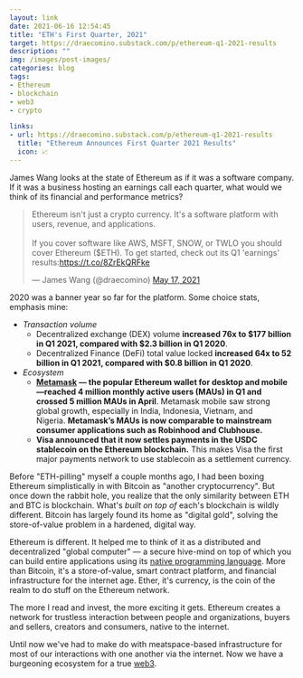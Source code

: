 ```yaml
---
layout: link
date: 2021-06-16 12:54:45
title: "ETH's First Quarter, 2021"
target: https://draecomino.substack.com/p/ethereum-q1-2021-results
description: ""
img: /images/post-images/
categories: blog
tags:
- Ethereum
- blockchain
- web3
- crypto

links:
- url: https://draecomino.substack.com/p/ethereum-q1-2021-results
  title: "Ethereum Announces First Quarter 2021 Results"
  icon: 📈
---
```


James Wang looks at the state of Ethereum as if it was a software company. If it was a business hosting an earnings call each quarter, what would we think of its financial and performance metrics?

<blockquote class="twitter-tweet tw-align-center"><p lang="en" dir="ltr">Ethereum isn&#39;t just a crypto currency. It&#39;s a software platform with users, revenue, and applications.<br><br>If you cover software like AWS, MSFT, SNOW, or TWLO you should cover Ethereum ($ETH). To get started, check out its Q1 &#39;earnings&#39; results:<a href="https://t.co/8ZrEkQRFke">https://t.co/8ZrEkQRFke</a></p>&mdash; James Wang (@draecomino) <a href="https://twitter.com/draecomino/status/1394296083384348676?ref_src=twsrc%5Etfw">May 17, 2021</a></blockquote> <script async src="https://platform.twitter.com/widgets.js" charset="utf-8"></script>

2020 was a banner year so far for the platform. Some choice stats, emphasis mine:

- _Transaction volume_
  - Decentralized exchange (DEX) volume **increased 76x to $177 billion in Q1 2021, compared with $2.3 billion in Q1 2020**.
  - Decentralized Finance (DeFi) total value locked **increased 64x to 52 billion in Q1 2021, compared with $0.8 billion in Q1 2020**.
- _Ecosystem_
  - **[Metamask](https://metamask.io/ "Metamask") — the popular Ethereum wallet for desktop and mobile—reached 4 million monthly active users (MAUs) in Q1 and crossed 5 million MAUs in April**. Metamask mobile saw strong global growth, especially in India, Indonesia, Vietnam, and Nigeria. **Metamask’s MAUs is now comparable to mainstream consumer applications such as Robinhood and Clubhouse.**
  - **Visa announced that it now settles payments in the USDC stablecoin on the Ethereum blockchain.** This makes Visa the first major payments network to use stablecoin as a settlement currency.

Before "ETH-pilling" myself a couple months ago, I had been boxing Ethereum simplistically in with Bitcoin as "another cryptocurrency". But once down the rabbit hole, you realize that the only similarity between ETH and BTC is blockchain. What's _built on top of_ each's blockchain is wildly different. Bitcoin has largely found its home as "digital gold", solving the store-of-value problem in a hardened, digital way.

Ethereum is different. It helped me to think of it as a distributed and decentralized "global computer" — a secure hive-mind on top of which you can build entire applications using its [native programming language](https://docs.soliditylang.org/ "Solidity"). More than Bitcoin, it's a store-of-value, smart contract platform, and financial infrastructure for the internet age. Ether, it's currency, is the coin of the realm to do stuff on the Ethereum network.

The more I read and invest, the more exciting it gets. Ethereum creates a network for trustless interaction between people and organizations, buyers and sellers, creators and consumers, native to the internet.

Until now we've had to make do with meatspace-based infrastructure for most of our interactions with one another via the internet. Now we have a burgeoning ecosystem for a true [web3](https://ethereum.org/en/developers/docs/web2-vs-web3/ "Web 2 vs. Web 3").
